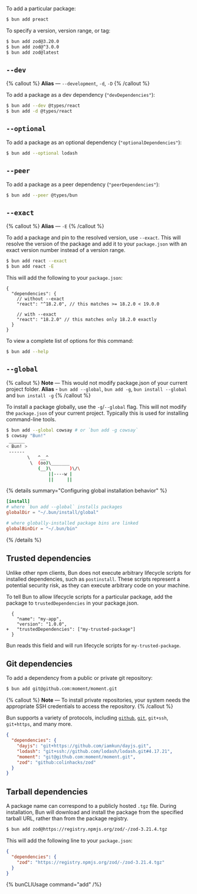 To add a particular package:

```bash
$ bun add preact
```

To specify a version, version range, or tag:

```bash
$ bun add zod@3.20.0
$ bun add zod@^3.0.0
$ bun add zod@latest
```

## `--dev`

{% callout %}
**Alias** — `--development`, `-d`, `-D`
{% /callout %}

To add a package as a dev dependency (`"devDependencies"`):

```bash
$ bun add --dev @types/react
$ bun add -d @types/react
```

## `--optional`

To add a package as an optional dependency (`"optionalDependencies"`):

```bash
$ bun add --optional lodash
```

## `--peer`

To add a package as a peer dependency (`"peerDependencies"`):

```bash
$ bun add --peer @types/bun
```

## `--exact`

{% callout %}
**Alias** — `-E`
{% /callout %}

To add a package and pin to the resolved version, use `--exact`. This will resolve the version of the package and add it to your `package.json` with an exact version number instead of a version range.

```bash
$ bun add react --exact
$ bun add react -E
```

This will add the following to your `package.json`:

```jsonc
{
  "dependencies": {
    // without --exact
    "react": "^18.2.0", // this matches >= 18.2.0 < 19.0.0

    // with --exact
    "react": "18.2.0" // this matches only 18.2.0 exactly
  }
}
```

To view a complete list of options for this command:

```bash
$ bun add --help
```

## `--global`

{% callout %}
**Note** — This would not modify package.json of your current project folder.
**Alias** - `bun add --global`, `bun add -g`, `bun install --global` and `bun install -g`
{% /callout %}

To install a package globally, use the `-g`/`--global` flag. This will not modify the `package.json` of your current project. Typically this is used for installing command-line tools.

```bash
$ bun add --global cowsay # or `bun add -g cowsay`
$ cowsay "Bun!"
 ______
< Bun! >
 ------
        \   ^__^
         \  (oo)\_______
            (__)\       )\/\
                ||----w |
                ||     ||
```

{% details summary="Configuring global installation behavior" %}

```toml
[install]
# where `bun add --global` installs packages
globalDir = "~/.bun/install/global"

# where globally-installed package bins are linked
globalBinDir = "~/.bun/bin"
```

{% /details %}

## Trusted dependencies

Unlike other npm clients, Bun does not execute arbitrary lifecycle scripts for installed dependencies, such as `postinstall`. These scripts represent a potential security risk, as they can execute arbitrary code on your machine.

To tell Bun to allow lifecycle scripts for a particular package, add the package to `trustedDependencies` in your package.json.

```json-diff
  {
    "name": "my-app",
    "version": "1.0.0",
+   "trustedDependencies": ["my-trusted-package"]
  }
```

Bun reads this field and will run lifecycle scripts for `my-trusted-package`.

<!-- Bun maintains an allow-list of popular packages containing `postinstall` scripts that are known to be safe. To run lifecycle scripts for packages that aren't on this list, add the package to `trustedDependencies` in your package.json. -->

## Git dependencies

To add a dependency from a public or private git repository:

```bash
$ bun add git@github.com:moment/moment.git
```

{% callout %}
**Note** — To install private repositories, your system needs the appropriate SSH credentials to access the repository.
{% /callout %}

Bun supports a variety of protocols, including [`github`](https://docs.npmjs.com/cli/v9/configuring-npm/package-json#github-urls), [`git`](https://docs.npmjs.com/cli/v9/configuring-npm/package-json#git-urls-as-dependencies), `git+ssh`, `git+https`, and many more.

```json
{
  "dependencies": {
    "dayjs": "git+https://github.com/iamkun/dayjs.git",
    "lodash": "git+ssh://github.com/lodash/lodash.git#4.17.21",
    "moment": "git@github.com:moment/moment.git",
    "zod": "github:colinhacks/zod"
  }
}
```

## Tarball dependencies

A package name can correspond to a publicly hosted `.tgz` file. During installation, Bun will download and install the package from the specified tarball URL, rather than from the package registry.

```sh
$ bun add zod@https://registry.npmjs.org/zod/-/zod-3.21.4.tgz
```

This will add the following line to your `package.json`:

```json#package.json
{
  "dependencies": {
    "zod": "https://registry.npmjs.org/zod/-/zod-3.21.4.tgz"
  }
}
```

{% bunCLIUsage command="add" /%}